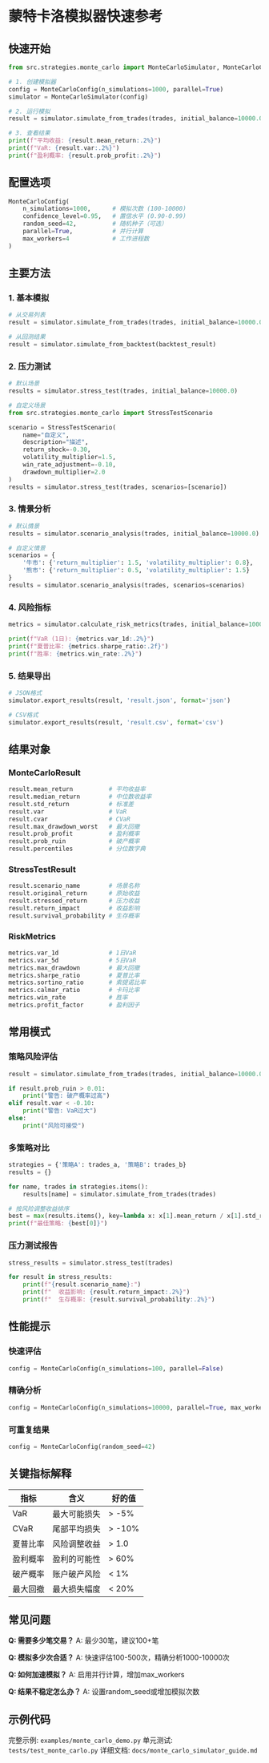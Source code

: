 # 蒙特卡洛模拟器快速参考

## 快速开始

```python
from src.strategies.monte_carlo import MonteCarloSimulator, MonteCarloConfig

# 1. 创建模拟器
config = MonteCarloConfig(n_simulations=1000, parallel=True)
simulator = MonteCarloSimulator(config)

# 2. 运行模拟
result = simulator.simulate_from_trades(trades, initial_balance=10000.0)

# 3. 查看结果
print(f"平均收益: {result.mean_return:.2%}")
print(f"VaR: {result.var:.2%}")
print(f"盈利概率: {result.prob_profit:.2%}")
```

## 配置选项

```python
MonteCarloConfig(
    n_simulations=1000,      # 模拟次数 (100-10000)
    confidence_level=0.95,   # 置信水平 (0.90-0.99)
    random_seed=42,          # 随机种子（可选）
    parallel=True,           # 并行计算
    max_workers=4            # 工作进程数
)
```

## 主要方法

### 1. 基本模拟
```python
# 从交易列表
result = simulator.simulate_from_trades(trades, initial_balance=10000.0)

# 从回测结果
result = simulator.simulate_from_backtest(backtest_result)
```

### 2. 压力测试
```python
# 默认场景
results = simulator.stress_test(trades, initial_balance=10000.0)

# 自定义场景
from src.strategies.monte_carlo import StressTestScenario

scenario = StressTestScenario(
    name="自定义",
    description="描述",
    return_shock=-0.30,
    volatility_multiplier=1.5,
    win_rate_adjustment=-0.10,
    drawdown_multiplier=2.0
)
results = simulator.stress_test(trades, scenarios=[scenario])
```

### 3. 情景分析
```python
# 默认情景
results = simulator.scenario_analysis(trades, initial_balance=10000.0)

# 自定义情景
scenarios = {
    '牛市': {'return_multiplier': 1.5, 'volatility_multiplier': 0.8},
    '熊市': {'return_multiplier': 0.5, 'volatility_multiplier': 1.5}
}
results = simulator.scenario_analysis(trades, scenarios=scenarios)
```

### 4. 风险指标
```python
metrics = simulator.calculate_risk_metrics(trades, initial_balance=10000.0)

print(f"VaR (1日): {metrics.var_1d:.2%}")
print(f"夏普比率: {metrics.sharpe_ratio:.2f}")
print(f"胜率: {metrics.win_rate:.2%}")
```

### 5. 结果导出
```python
# JSON格式
simulator.export_results(result, 'result.json', format='json')

# CSV格式
simulator.export_results(result, 'result.csv', format='csv')
```

## 结果对象

### MonteCarloResult
```python
result.mean_return          # 平均收益率
result.median_return        # 中位数收益率
result.std_return           # 标准差
result.var                  # VaR
result.cvar                 # CVaR
result.max_drawdown_worst   # 最大回撤
result.prob_profit          # 盈利概率
result.prob_ruin            # 破产概率
result.percentiles          # 分位数字典
```

### StressTestResult
```python
result.scenario_name        # 场景名称
result.original_return      # 原始收益
result.stressed_return      # 压力收益
result.return_impact        # 收益影响
result.survival_probability # 生存概率
```

### RiskMetrics
```python
metrics.var_1d              # 1日VaR
metrics.var_5d              # 5日VaR
metrics.max_drawdown        # 最大回撤
metrics.sharpe_ratio        # 夏普比率
metrics.sortino_ratio       # 索提诺比率
metrics.calmar_ratio        # 卡玛比率
metrics.win_rate            # 胜率
metrics.profit_factor       # 盈利因子
```

## 常用模式

### 策略风险评估
```python
result = simulator.simulate_from_trades(trades, initial_balance=10000.0)

if result.prob_ruin > 0.01:
    print("警告: 破产概率过高")
elif result.var < -0.10:
    print("警告: VaR过大")
else:
    print("风险可接受")
```

### 多策略对比
```python
strategies = {'策略A': trades_a, '策略B': trades_b}
results = {}

for name, trades in strategies.items():
    results[name] = simulator.simulate_from_trades(trades)

# 按风险调整收益排序
best = max(results.items(), key=lambda x: x[1].mean_return / x[1].std_return)
print(f"最佳策略: {best[0]}")
```

### 压力测试报告
```python
stress_results = simulator.stress_test(trades)

for result in stress_results:
    print(f"{result.scenario_name}:")
    print(f"  收益影响: {result.return_impact:.2%}")
    print(f"  生存概率: {result.survival_probability:.2%}")
```

## 性能提示

### 快速评估
```python
config = MonteCarloConfig(n_simulations=100, parallel=False)
```

### 精确分析
```python
config = MonteCarloConfig(n_simulations=10000, parallel=True, max_workers=8)
```

### 可重复结果
```python
config = MonteCarloConfig(random_seed=42)
```

## 关键指标解释

| 指标 | 含义 | 好的值 |
|------|------|--------|
| VaR | 最大可能损失 | > -5% |
| CVaR | 尾部平均损失 | > -10% |
| 夏普比率 | 风险调整收益 | > 1.0 |
| 盈利概率 | 盈利的可能性 | > 60% |
| 破产概率 | 账户破产风险 | < 1% |
| 最大回撤 | 最大损失幅度 | < 20% |

## 常见问题

**Q: 需要多少笔交易？**
A: 最少30笔，建议100+笔

**Q: 模拟多少次合适？**
A: 快速评估100-500次，精确分析1000-10000次

**Q: 如何加速模拟？**
A: 启用并行计算，增加max_workers

**Q: 结果不稳定怎么办？**
A: 设置random_seed或增加模拟次数

## 示例代码

完整示例: `examples/monte_carlo_demo.py`
单元测试: `tests/test_monte_carlo.py`
详细文档: `docs/monte_carlo_simulator_guide.md`
